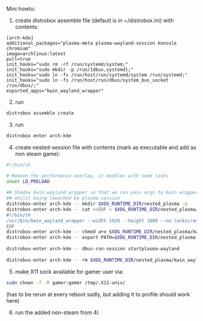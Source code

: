 Mini howto:
1) create distrobox assemble file (default is in ~/distrobox.ini) with contents:
```
[arch-kde]
additional_packages="plasma-meta plasma-wayland-session konsole chromium"
image=archlinux:latest
pull=true
init_hooks="sudo rm -rf /run/systemd/system;"
init_hooks="sudo mkdir -p /run/{dbus,systemd};"
init_hooks="sudo ln -fs /run/host/run/systemd/system /run/systemd;"
init_hooks="sudo ln -fs /run/host/run/dbus/system_bus_socket /run/dbus/;"
exported_apps="kwin_wayland_wrapper"
```

2) run
```sh
distrobox assemble create 
```
3) run
```sh
distrobox enter arch-kde
```
4) create nested-session file with contents (mark as executable and add as non steam game):
```sh
#!/bin/sh

# Remove the performance overlay, it meddles with some tasks
unset LD_PRELOAD
 
## Shadow kwin_wayland_wrapper so that we can pass args to kwin wrapper
## whilst being launched by plasma-session
distrobox-enter arch-kde -- mkdir $XDG_RUNTIME_DIR/nested_plasma -p
distrobox-enter arch-kde -- cat <<EOF > $XDG_RUNTIME_DIR/nested_plasma/kwin_wayland_wrapper
#!/bin/sh
/usr/bin/kwin_wayland_wrapper --width 1920 --height 1080 --no-lockscreen \$@
EOF
distrobox-enter arch-kde -- chmod a+x $XDG_RUNTIME_DIR/nested_plasma/kwin_wayland_wrapper
distrobox-enter arch-kde -- export PATH=$XDG_RUNTIME_DIR/nested_plasma:$PATH
 
distrobox-enter arch-kde -- dbus-run-session startplasma-wayland
 
distrobox-enter arch-kde -- rm $XDG_RUNTIME_DIR/nested_plasma/kwin_wayland_wrapper
```

5) make X11 sock available for gamer user via:
```sh
sudo chown -f -R gamer:gamer /tmp/.X11-unix/
```

(has to be rerun at every reboot sadly, but adding it to profile should work here)

6) run the added non-steam from 4)